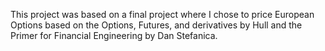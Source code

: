 This project was based on a final project where I chose to price European Options based on the Options, Futures, and derivatives by Hull and the Primer for Financial Engineering by Dan Stefanica.
